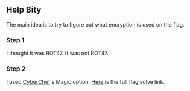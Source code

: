 ## Help Bity
The main idea is to try to figure out what encryption is used on the flag.

### Step 1
I thought it was ROT47. It was not ROT47.

### Step 2
I used [CyberChef](https://gchq.github.io/CyberChef/)'s Magic option. [Here](https://gchq.github.io/CyberChef/#recipe=Magic(3,true,false,'CTF')&input=QlVHTWRgc296YzBvYHN4XjByXmB2ZHIxbGR8) is the full flag solve link.
